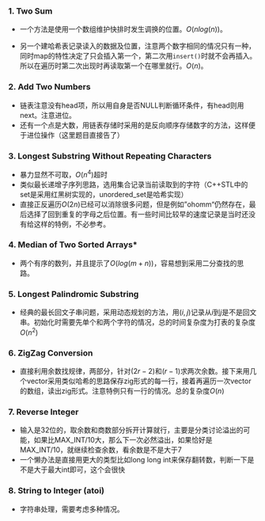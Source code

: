 ### 1. Two Sum

- 一个方法是使用一个数组维护快排时发生调换的位置。$O(nlog(n))$。

- 另一个建哈希表记录读入的数据及位置，注意两个数字相同的情况只有一种，同时map的特性决定了只会插入第一个，第二次用`insert()`时就不会再插入。所以在遍历时第二次出现时再读取第一个在哪里就行。$O(n)$。

### 2. Add Two Numbers 

- 链表注意没有head项，所以用自身是否NULL判断循环条件，有head则用next。注意进位。
- 还有一个点是大数，用链表存储时采用的是反向顺序存储数字的方法，这样便于进位操作（这里题目直接告了）

### 3. Longest Substring Without Repeating Characters

- 暴力显然不可取，$O(n^4)$超时
- 类似最长递增子序列思路，选用集合记录当前读取到的字符（C++STL中的set是采用红黑树实现的，unordered_set是哈希实现）
- 直接正反遍历$O(2n)$已经可以消除很多问题，但是例如”ohomm“仍然存在，最后选择了回到重复的字母之后位置。有一些时间比较早的速度记录是当时还没有给这样的特例，不必参考。

###  4. Median of Two Sorted Arrays*

- 两个有序的数列，并且提示了$O(log(m+n))$，容易想到采用二分查找的思路。

### 5.  Longest Palindromic Substring

- 经典的最长回文子串问题，采用动态规划的方法，用$(i,j)$记录从$i$到$j$是不是回文串。初始化时需要先单个和两个字符的情况，总的时间复杂度为打表的复杂度$O(n^2)$

### 6. ZigZag Conversion

- 直接利用余数找规律，两部分，针对$(2r-2)$和$(r-1)$求两次余数。接下来用几个vector采用类似哈希的思路保存zig形式的每一行，接着再遍历一次vector的数组，读出zig形式。注意特例只有一行的情况。总的复杂度$O(n)$

### 7. Reverse Integer

- 输入是32位的，取余数和商数部分拆开计算就行，主要是分类讨论溢出的可能，如果比MAX_INT/10大，那么下一次必然溢出，如果恰好是MAX_INT/10，就继续检查余数，看余数是不是大于7
- 一个懒办法是直接用更大的类型比如long long int来保存翻转数，判断一下是不是大于最大int即可，这个会很快

### 8. String to Integer (atoi)

- 字符串处理，需要考虑多种情况。